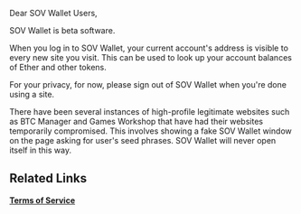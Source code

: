 Dear SOV Wallet Users,

SOV Wallet is beta software. 

When you log in to SOV Wallet, your current account's address is visible to every new site you visit. This can be used to look up your account balances of Ether and other tokens.

For your privacy, for now, please sign out of SOV Wallet when you're done using a site.

There have been several instances of high-profile legitimate websites such as BTC Manager and Games Workshop that have had their websites temporarily compromised. This involves showing a fake SOV Wallet window on the page asking for user's seed phrases. SOV Wallet will never open itself in this way.

## Related Links ##

**[Terms of Service](https://github.com/poanetwork/metamask-extension/wiki/Terms-of-Service)**